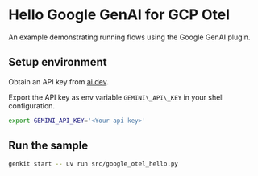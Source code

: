 # Hello Google GenAI for GCP Otel

An example demonstrating running flows using the Google GenAI plugin.

## Setup environment

Obtain an API key from [ai.dev](https://ai.dev).

Export the API key as env variable `GEMINI\_API\_KEY` in your shell
configuration.

```bash
export GEMINI_API_KEY='<Your api key>'
```

## Run the sample

```bash
genkit start -- uv run src/google_otel_hello.py
```
